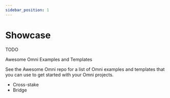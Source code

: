 ```yaml
---
sidebar_position: 1
---
```


# Showcase

TODO


Awesome Omni Examples and Templates

See the Awesome Omni repo for a list of Omni examples and templates that you can use to get started with your Omni projects.

- Cross-stake
- Bridge
